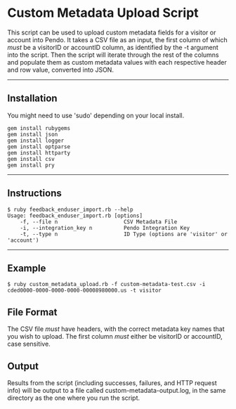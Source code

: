 # Custom Metadata Upload Script
This script can be used to upload custom metadata fields for a visitor or account into Pendo.  It takes a CSV file as an input, the first column of which *must* be a visitorID or accountID column, as identified by the -t argument into the script.  Then the script will iterate through the rest of the columns and populate them as custom metadata values with each respective header and row value, converted into JSON.

---

## Installation
You might need to use 'sudo' depending on your local install.
```shell
gem install rubygems
gem install json
gem install logger
gem install optparse
gem install httparty
gem install csv
gem install pry
```

---

## Instructions

```shell
$ ruby feedback_enduser_import.rb --help
Usage: feedback_enduser_import.rb [options]
    -f, --file n                     CSV Metadata File
    -i, --integration_key n          Pendo Integration Key
    -t, --type n                     ID Type (options are 'visitor' or 'account')
```

---

## Example

```shell
$ ruby custom_metadata_upload.rb -f custom-metadata-test.csv -i cded0000-0000-0000-0000-00008980000.us -t visitor
```

## File Format
The CSV file *must* have headers, with the correct metadata key names that you wish to upload.  The first column *must* either be visitorID or accountID, case sensitive.

## Output
Results from the script (including successes, failures, and HTTP request info) will be output to a file called custom-metadata-output.log, in the same directory as the one where you run the script.